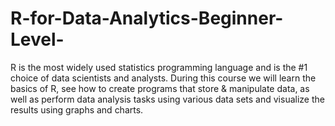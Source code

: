 # R-for-Data-Analytics-Beginner-Level-
R is the most widely used statistics programming language and is the #1 choice of data scientists and analysts. During this course we will learn the basics of R, see how to create programs that store &amp; manipulate data, as well as perform data analysis tasks using various data sets and visualize the results using graphs and charts.
